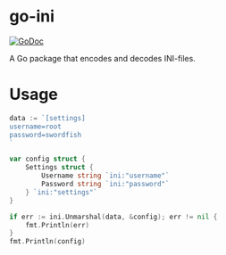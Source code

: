 # go-ini

[![GoDoc](https://godoc.org/github.com/subpop/go-ini?status.svg)](https://godoc.org/github.com/subpop/go-ini)

A Go package that encodes and decodes INI-files.

# Usage

```go
data := `[settings]
username=root
password=swordfish
`

var config struct {
    Settings struct {
        Username string `ini:"username"`
        Password string `ini:"password"`
    } `ini:"settings"`
}

if err := ini.Unmarshal(data, &config); err != nil {
    fmt.Println(err)
}
fmt.Println(config)
```